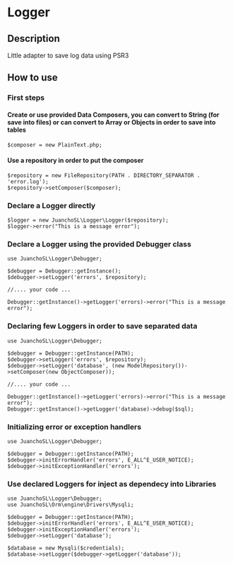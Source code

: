 # Logger

## Description

Little adapter to save log data using PSR3

## How to use

### First steps

#### Create or use provided Data Composers, you can convert to String (for save into files) or can convert to Array or Objects in order to save into tables
```
$composer = new PlainText.php;
```
#### Use a repository in order to put the composer
```
$repository = new FileRepository(PATH . DIRECTORY_SEPARATOR . 'error.log');
$repository->setComposer($composer);
```

### Declare a Logger directly
```
$logger = new JuanchoSL\Logger\Logger($repository);
$logger->error("This is a message error");
```

### Declare a Logger using the provided Debugger class
```
use JuanchoSL\Logger\Debugger;

$debugger = Debugger::getInstance();
$debugger->setLogger('errors', $repository);

//.... your code ...

Debugger::getInstance()->getLogger('errors)->error("This is a message error");
```

### Declaring few Loggers in order to save separated data
```
use JuanchoSL\Logger\Debugger;

$debugger = Debugger::getInstance(PATH);
$debugger->setLogger('errors', $repository);
$debugger->setLogger('database', (new ModelRepository())->setComposer(new ObjectComposer));

//.... your code ...

Debugger::getInstance()->getLogger('errors)->error("This is a message error");
Debugger::getInstance()->getLogger('database)->debug($sql);
```

### Initializing error or exception handlers
```
use JuanchoSL\Logger\Debugger;

$debugger = Debugger::getInstance(PATH);
$debugger->initErrorHandler('errors', E_ALL^E_USER_NOTICE);
$debugger->initExceptionHandler('errors');
```

### Use declared Loggers for inject as dependecy into Libraries
```
use JuanchoSL\Logger\Debugger;
use JuanchoSL\Orm\engine\Drivers\Mysqli;

$debugger = Debugger::getInstance(PATH);
$debugger->initErrorHandler('errors', E_ALL^E_USER_NOTICE);
$debugger->initExceptionHandler('errors');
$debugger->setLogger('database');

$database = new Mysqli($credentials);
$database->setLogger($debugger->getLogger('database'));
```
